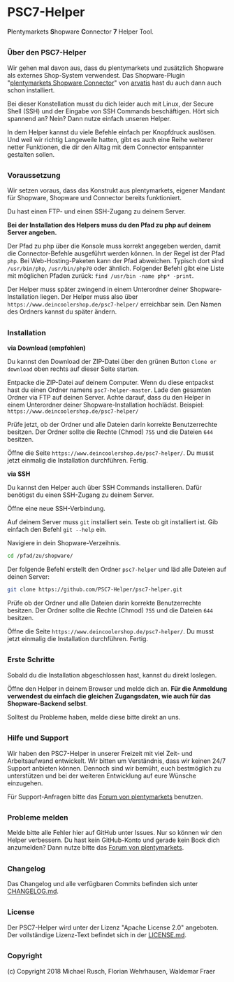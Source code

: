 # PSC7-Helper
**P**lentymarkets **S**hopware **C**onnector **7** Helper Tool.

##

### Über den PSC7-Helper

Wir gehen mal davon aus, dass du plentymarkets und zusätzlich Shopware als externes Shop-System verwendest. Das Shopware-Plugin "[plentymarkets Shopware Connector](https://store.shopware.com/plenty00735f/plentymarkets-shopware-connector.html)" von [arvatis](https://www.arvatis.com/) hast du auch dann auch schon installiert.

Bei dieser Konstellation musst du dich leider auch mit Linux, der Secure Shell (SSH) und der Eingabe von SSH Commands beschäftigen. Hört sich spannend an? Nein? Dann nutze einfach unseren Helper.

In dem Helper kannst du viele Befehle einfach per Knopfdruck auslösen. Und weil wir richtig Langeweile hatten, gibt es auch eine Reihe weiterer netter Funktionen, die dir den Alltag mit dem Connector entspannter gestalten sollen.

##

### Voraussetzung

Wir setzen voraus, dass das Konstrukt aus plentymarkets, eigener Mandant für Shopware, Shopware und Connector bereits funktioniert.

Du hast einen FTP- und einen SSH-Zugang zu deinem Server.

**Bei der Installation des Helpers muss du den Pfad zu php auf deinem Server angeben.**

Der Pfad zu php über die Konsole muss korrekt angegeben werden, damit die Connector-Befehle ausgeführt werden können. In der Regel ist der Pfad `php`. Bei Web-Hosting-Paketen kann der Pfad abweichen. Typisch dort sind `/usr/bin/php`, `/usr/bin/php70` oder ähnlich. Folgender Befehl gibt eine Liste mit möglichen Pfaden zurück: `find /usr/bin -name php* -print`.

Der Helper muss später zwingend in einem Unterordner deiner Shopware-Installation liegen. Der Helper muss also über `https://www.deincoolershop.de/psc7-helper/` erreichbar sein. Den Namen des Ordners kannst du später ändern.

##

### Installation

**via Download (empfohlen)**

Du kannst den Download der ZIP-Datei über den grünen Button `Clone or download` oben rechts auf dieser Seite starten.

Entpacke die ZIP-Datei auf deinem Computer. Wenn du diese entpackst hast du einen Ordner namens `psc7-helper-master`. Lade den gesamten Ordner via FTP auf deinen Server. Achte darauf, dass du den Helper in einem Unterordner deiner Shopware-Installation hochlädst. Beispiel: `https://www.deincoolershop.de/psc7-helper/`

Prüfe jetzt, ob der Ordner und alle Dateien darin korrekte Benutzerrechte besitzen. Der Ordner sollte die Rechte (Chmod) `755` und die Dateien `644` besitzen.

Öffne die Seite `https://www.deincoolershop.de/psc7-helper/`. Du musst jetzt einmalig die Installation durchführen. Fertig.

**via SSH**

Du kannst den Helper auch über SSH Commands installieren. Dafür benötigst du einen SSH-Zugang zu deinem Server.

Öffne eine neue SSH-Verbindung.

Auf deinem Server muss `git` installiert sein. Teste ob git installiert ist. Gib einfach den Befehl `git --help` ein.

Navigiere in dein Shopware-Verzeihnis.

```sh
cd /pfad/zu/shopware/
```

Der folgende Befehl erstellt den Ordner `psc7-helper` und läd alle Dateien auf deinen Server:

```sh
git clone https://github.com/PSC7-Helper/psc7-helper.git
```

Prüfe ob der Ordner und alle Dateien darin korrekte Benutzerrechte besitzen. Der Ordner sollte die Rechte (Chmod) `755` und die Dateien `644` besitzen.

Öffne die Seite `https://www.deincoolershop.de/psc7-helper/`. Du musst jetzt einmalig die Installation durchführen. Fertig.

##

### Erste Schritte

Sobald du die Installation abgeschlossen hast, kannst du direkt loslegen.

Öffne den Helper in deinem Browser und melde dich an. **Für die Anmeldung verwendest du einfach die gleichen Zugangsdaten, wie auch für das Shopware-Backend selbst**.

Solltest du Probleme haben, melde diese bitte direkt an uns.

##

### Hilfe und Support

Wir haben den PSC7-Helper in unserer Freizeit mit viel Zeit- und Arbeitsaufwand entwickelt. Wir bitten um Verständnis, dass wir keinen 24/7 Support anbieten können. Dennoch sind wir bemüht, euch bestmöglich zu unterstützen und bei der weiteren Entwicklung auf eure Wünsche einzugehen.

Für Support-Anfragen bitte das [Forum von plentymarkets](https://forum.plentymarkets.com/t/community-projekt-psc7-helper/) benutzen.

##

### Probleme melden
Melde bitte alle Fehler hier auf GitHub unter Issues. Nur so können wir den Helper verbessern. Du hast kein GitHub-Konto und gerade kein Bock dich anzumelden? Dann nutze bitte das [Forum von plentymarkets](https://forum.plentymarkets.com/t/community-projekt-psc7-helper/). 

##

### Changelog
Das Changelog und alle verfügbaren Commits befinden sich unter [CHANGELOG.md](CHANGELOG.md).

##

### License
Der PSC7-Helper wird unter der Lizenz "Apache License 2.0" angeboten. Der vollständige Lizenz-Text befindet sich in der [LICENSE.md](LICENSE.md).

##

### Copyright
(c) Copyright 2018 Michael Rusch, Florian Wehrhausen, Waldemar Fraer
